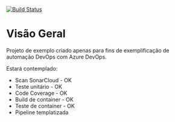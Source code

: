 [![Build Status](https://gladsonbruno16.visualstudio.com/Portfolio_DevOps/_apis/build/status/portifolio/maven/SpringBoot-AzureDevOps-CI-Example?branchName=develop)](https://gladsonbruno16.visualstudio.com/Portfolio_DevOps/_build/latest?definitionId=7&branchName=develop)

# Visão Geral
Projeto de exemplo criado apenas para fins de exemplificação de automação DevOps com Azure DevOps.

Estará contemplado:
 * Scan SonarCloud - OK
 * Teste unitário - OK
 * Code Coverage - OK
 * Build de container - OK
 * Teste de container - OK
 * Pipeline templatizada